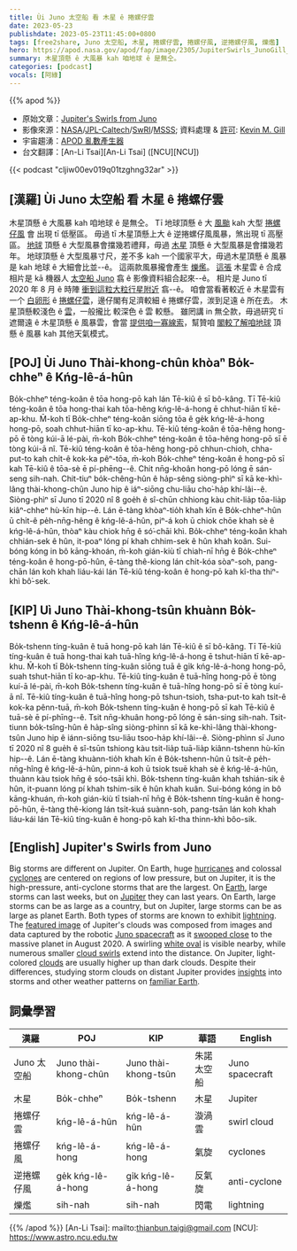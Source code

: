 ```yaml
---
title: Ùi Juno 太空船 看 木星 ê 捲螺仔雲
date: 2023-05-23
publishdate: 2023-05-23T11:45:00+0800
tags: [free2share, Juno 太空船, 木星, 捲螺仔雲, 捲螺仔風, 逆捲螺仔風, 爍爁]
hero: https://apod.nasa.gov/apod/fap/image/2305/JupiterSwirls_JunoGill_960.jpg
summary: 木星頂懸 ê 大風暴 kah 咱地球 ê 是無仝。
categories: [podcast]
vocals: [阿綠]
---
```


{{% apod %}}

- 原始文章：[Jupiter's Swirls from Juno](https://apod.nasa.gov/apod/ap230523.html)
- 影像來源：[NASA](https://www.nasa.gov/)/[JPL-Caltech](https://www.jpl.nasa.gov/)/[SwRI](https://www.swri.org/)/[MSSS](http://www.msss.com/); 資料處理 & [許可](https://creativecommons.org/licenses/by/3.0/): [Kevin M. Gill](https://www.flickr.com/people/kevinmgill/)
- 宇宙趨湧：[APOD 亂數產生器](https://apod.nasa.gov/apod/fap/random_apod.html)
- 台文翻譯：[An-Li Tsai][An-Li Tsai] ([NCU][NCU])

{{< podcast "cljiw00ev019q01tzghng32ar" >}}

## [漢羅] Ùi Juno 太空船 看 木星 ê 捲螺仔雲
木星頂懸 ê 大風暴 kah 咱地球 ê 是無仝。
Tī 地球頂懸 ê 大 [風颱][hurricanes] kah 大型 [捲螺仔風][cyclones] 會 出現 tī 低壓區。
毋過 tī 木星頂懸上大 ê 逆捲螺仔風風暴，煞出現 tī 高壓區。
[地球][Earth] 頂懸 ê 大型風暴會擋幾若禮拜，毋過 [木星][Jupiter] 頂懸 ê 大型風暴是會擋幾若年。
地球頂懸 ê 大型風暴寸尺，差不多 kah 一个國家平大，毋過木星頂懸 ê 風暴是 kah 地球 ê 大細會比並--ê。
這兩款風暴攏會產生 [爍][light][爁][ning]。
[這張][featured image] 木星雲 ê 合成相片是 kā 機器人 [太空船 Juno][Juno spacecraft] 翕 ê 影像資料組合起來--ê。
相片是 Juno tī 2020 年 8 月 ê 時陣 [衝到這粒大粒行星附近][swooped close] 翕--ê。
咱會當看著較近 ê 木星雲有一个 [白卵形][white oval] ê [捲螺仔雲][cloud swirls]，邊仔閣有足濟較細 ê 捲螺仔雲，湠到足遠 ê 所在去。
木星頂懸較淺色 ê [雲][clouds]，一般攏比 較深色 ê 雲 較懸。
雖罔講 in 無仝款，毋過研究 tī 遮爾遠 ê 木星頂懸 ê 風暴雲，會當 [提供咱一寡線索][insights]，幫贊咱 [閣較了解咱地球][familiar Earth] 頂懸 ê 風暴 kah 其他天氣模式。

## [POJ] Ùi Juno Thài-khong-chûn khòaⁿ Bo̍k-chheⁿ ê Kńg-lê-á-hûn
Bo̍k-chheⁿ téng-koân ê tōa hong-pō kah lán Tē-kiû ê sī bô-kâng.
Tī Tē-kiû téng-koân ê tōa hong-thai kah tōa-hêng kńg-lê-á-hong ē chhut-hiān tī kē-ap-khu.
M̄-koh tī Bo̍k-chheⁿ téng-koân siōng tōa ê ge̍k kńg-lê-á-hong hong-pō, soah chhut-hiān tī ko-ap-khu.
Tē-kiû téng-koân ê tōa-hêng hong-pō ē tòng kúi-ā lé-pài, m̄-koh Bo̍k-chheⁿ téng-koân ê tōa-hêng hong-pō sī ē tòng kúi-ā nî.
Tē-kiû téng-koân ê tōa-hêng hong-pō chhun-chioh, chha-put-to kah chi̍t-ê kok-ka pêⁿ-tōa, m̄-koh Bo̍k-chheⁿ téng-koân ê hong-pō sī kah Tē-kiû ê tōa-sè ē pí-phēng--ê.
Chit nn̄g-khoân hong-pō lóng ē sán-seng sih-nah.
Chit-tiuⁿ bo̍k-chêng-hûn ê ha̍p-sêng siòng-phìⁿ sī kā ke-khì-lâng thài-khong-chûn Juno hip ê iáⁿ-siōng chu-liāu cho͘-ha̍p khí-lâi--ê.
Siòng-phìⁿ sī Juno tī 2020 nî 8 goe̍h ê sî-chūn chhiong kàu chit-lia̍p tōa-lia̍p kiâⁿ-chheⁿ hù-kīn hip--ê.
Lán ē-tàng khòaⁿ-tio̍h khah kīn ê Bo̍k-chheⁿ-hûn ū chi̍t-ê pe̍h-nn̄g-hêng ê kńg-lê-á-hûn, piⁿ-á koh ū chiok chōe khah sè ê kńg-lê-á-hûn, thòaⁿ kàu chiok hn̄g ê só͘-chāi khì.
Bo̍k-chheⁿ téng-koân khah chhián-sek ê hûn, it-poaⁿ lóng pí khah chhim-sek ê hûn khah koân.
Sui-bóng kóng in bô kāng-khoán, m̄-koh gián-kiù tī chiah-nī hn̄g ê Bo̍k-chheⁿ téng-koân ê hong-pō-hûn, ē-tàng thê-kiong lán chi̍t-kóa sòaⁿ-soh, pang-chān lán koh khah liáu-kái lán Tē-kiû téng-koân ê hong-pō kah kî-tha thiⁿ-khì bô͘-sek.

## [KIP] Uì Juno Thài-khong-tsûn khuànn Bo̍k-tshenn ê Kńg-lê-á-hûn
Bo̍k-tshenn tíng-kuân ê tuā hong-pō kah lán Tē-kiû ê sī bô-kâng.
Tī Tē-kiû tíng-kuân ê tuā hong-thai kah tuā-hîng kńg-lê-á-hong ē tshut-hiān tī kē-ap-khu.
M̄-koh tī Bo̍k-tshenn tíng-kuân siōng tuā ê gi̍k kńg-lê-á-hong hong-pō, suah tshut-hiān tī ko-ap-khu.
Tē-kiû tíng-kuân ê tuā-hîng hong-pō ē tòng kuí-ā lé-pài, m̄-koh Bo̍k-tshenn tíng-kuân ê tuā-hîng hong-pō sī ē tòng kuí-ā nî.
Tē-kiû tíng-kuân ê tuā-hîng hong-pō tshun-tsioh, tsha-put-to kah tsi̍t-ê kok-ka pênn-tuā, m̄-koh Bo̍k-tshenn tíng-kuân ê hong-pō sī kah Tē-kiû ê tuā-sè ē pí-phīng--ê.
Tsit nn̄g-khuân hong-pō lóng ē sán-sing sih-nah.
Tsit-tiunn bo̍k-tsîng-hûn ê ha̍p-sîng siòng-phìnn sī kā ke-khì-lâng thài-khong-tsûn Juno hip ê iánn-siōng tsu-liāu tsoo-ha̍p khí-lâi--ê.
Siòng-phìnn sī Juno tī 2020 nî 8 gue̍h ê sî-tsūn tshiong kàu tsit-lia̍p tuā-lia̍p kiânn-tshenn hù-kīn hip--ê.
Lán ē-tàng khuànn-tio̍h khah kīn ê Bo̍k-tshenn-hûn ū tsi̍t-ê pe̍h-nn̄g-hîng ê kńg-lê-á-hûn, pinn-á koh ū tsiok tsuē khah sè ê kńg-lê-á-hûn, thuànn kàu tsiok hn̄g ê sóo-tsāi khì.
Bo̍k-tshenn tíng-kuân khah tshián-sik ê hûn, it-puann lóng pí khah tshim-sik ê hûn khah kuân.
Sui-bóng kóng in bô kāng-khuán, m̄-koh gián-kiù tī tsiah-nī hn̄g ê Bo̍k-tshenn tíng-kuân ê hong-pō-hûn, ē-tàng thê-kiong lán tsi̍t-kuá suànn-soh, pang-tsān lán koh khah liáu-kái lán Tē-kiû tíng-kuân ê hong-pō kah kî-tha thinn-khì bôo-sik.

## [English] Jupiter's Swirls from Juno
Big storms are different on Jupiter.
On Earth, huge [hurricanes][hurricanes] and colossal [cyclones][cyclones] are centered on regions of low pressure, but on Jupiter, it is the high-pressure, anti-cyclone storms that are the largest.
On [Earth][Earth], large storms can last weeks, but on [Jupiter][Jupiter] they can last years.
On Earth, large storms can be as large as a country, but on Jupiter, large storms can be as large as planet Earth.
Both types of storms are known to exhibit [light][light][ning][ning].
The [featured image][featured image] of Jupiter's clouds was composed from images and data captured by the robotic [Juno spacecraft][Juno spacecraft] as it [swooped close][swooped close] to the massive planet in August 2020.
A swirling [white oval][white oval] is visible nearby, while numerous smaller [cloud swirls][cloud swirls] extend into the distance.
On Jupiter, light-colored [clouds][clouds] are usually higher up than dark clouds.
Despite their differences, studying storm clouds on distant Jupiter provides [insights][insights] into storms and other weather patterns on [familiar Earth][familiar Earth].

## 詞彙學習

|漢羅|POJ|KIP|華語|English|
|-|-|-|-|-|
|Juno 太空船|Juno thài-khong-chûn|Juno thài-khong-tsûn|朱諾太空船|Juno spacecraft|
|木星|Bo̍k-chheⁿ|Bo̍k-tshenn|木星|Jupiter|
|捲螺仔雲|kńg-lê-á-hûn|kńg-lê-á-hûn|漩渦雲|swirl cloud|
|捲螺仔風|kńg-lê-á-hong|kńg-lê-á-hong|氣旋|cyclones|
|逆捲螺仔風|ge̍k kńg-lê-á-hong|gi̍k kńg-lê-á-hong|反氣旋|anti-cyclone|
|爍爁|sih-nah|sih-nah|閃電|lightning|

{{% /apod %}}
[An-Li Tsai]: mailto:thianbun.taigi@gmail.com
[NCU]: https://www.astro.ncu.edu.tw

[copyright]: https://apod.nasa.gov/apod/fap/lib/about_apod.html#srapply

[hurricanes]:https://apod.nasa.gov/apod/ap171127.html
[cyclones]:https://apod.nasa.gov/apod/ap210915.html
[Earth]:https://solarsystem.nasa.gov/planets/earth/in-depth/
[Jupiter]:https://solarsystem.nasa.gov/planets/jupiter/in-depth/
[light]:https://apod.nasa.gov/apod/ap970512.html
[ning]:https://apod.nasa.gov/apod/ap040818.html
[featured image]:https://www.missionjuno.swri.edu/junocam/processing?id=9123
[Juno spacecraft]:https://www.nasa.gov/mission_pages/juno/spacecraft/index.html
[swooped close]:https://apod.nasa.gov/apod/ap220828.html
[white oval]:https://www.jpl.nasa.gov/images/pia01477-jupiters-white-ovals
[cloud swirls]:https://en.wikipedia.org/wiki/Atmosphere_of_Jupiter#Vortices
[clouds]:https://www.nasa.gov/image-feature/jpl/chaotic-clouds-of-jupiter
[insights]:https://media.istockphoto.com/id/858935040/photo/black-cat-working-at-the-computer-as-a-developer-online.jpg?b=1&s=170667a&w=0&k=20&c=Sf6SQDgkc--GGpkDIIgmSHuqRt18x-FncocMhH2tAeE=
[familiar Earth]:https://apod.nasa.gov/apod/ap220206.html
